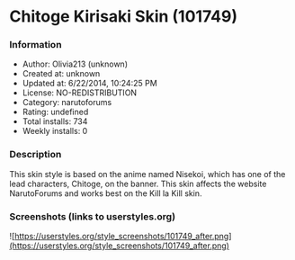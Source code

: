 # Chitoge Kirisaki Skin (101749)

### Information
- Author: Olivia213 (unknown)
- Created at: unknown
- Updated at: 6/22/2014, 10:24:25 PM
- License: NO-REDISTRIBUTION
- Category: narutoforums
- Rating: undefined
- Total installs: 734
- Weekly installs: 0


### Description
This skin style is based on the anime named Nisekoi, which has one of the lead characters, Chitoge, on the banner. This skin affects the website NarutoForums and works best on the Kill la Kill skin.


### Screenshots (links to userstyles.org)
![https://userstyles.org/style_screenshots/101749_after.png](https://userstyles.org/style_screenshots/101749_after.png)


